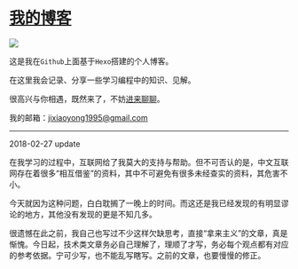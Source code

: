 

# [我的博客](http://jixiaoyong.github.io) 

![](https://github.com/jixiaoyong/jixiaoyong.github.io/blob/master/images/blog/2018-03/bloglogo.png?raw=true)



这是我在`Github`上面基于`Hexo`搭建的个人博客。

在这里我会记录、分享一些学习编程中的知识、见解。


很高兴与你相遇，既然来了，不妨[进来聊聊](http://jixiaoyong.github.io)。

我的邮箱：jixiaoyong1995@gmail.com

------------------------

2018-02-27 update

在我学习的过程中，互联网给了我莫大的支持与帮助。但不可否认的是，中文互联网存在着很多“相互借鉴”的资料，其中不可避免有很多未经查实的资料，其危害不小。

今天就因为这种问题，白白耽搁了一晚上的时间。而这还是我已经发现的有明显谬论的地方，其他没有发现的更是不知几多。

很遗憾在此之前，我自己也写过不少这样欠缺思考，直接“拿来主义”的文章，真是惭愧。今日起，技术类文章务必自己理解了，理顺了才写，务必每个观点都有对应的参考依据。宁可少写，也不能乱写瞎写。之前的文章，也要慢慢的修正。